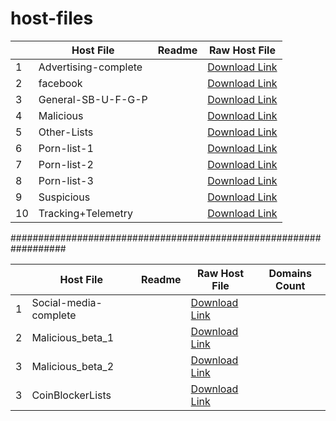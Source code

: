 # host-files
| |   Host File   |     Readme    | Raw Host File |
|-| ------------- | ------------- |---------------|
|1| Advertising-complete   |               | [Download Link](https://raw.githubusercontent.com/vigen77/host-files/main/Advertising-complete.txt) |
|2| facebook      |               | [Download Link](https://raw.githubusercontent.com/vigen77/host-files/main/facebook.txt) |
|3| General-SB-U-F-G-P    |               | [Download Link](https://raw.githubusercontent.com/vigen77/host-files/main/General-SB-U-F-G-P.txt) |
|4| Malicious     |               | [Download Link](https://raw.githubusercontent.com/vigen77/host-files/main/Malicious.txt) |
|5| Other-Lists   |               | [Download Link](https://raw.githubusercontent.com/vigen77/host-files/main/Other-Lists.txt) |
|6| Porn-list-1   |               | [Download Link](https://raw.githubusercontent.com/vigen77/host-files/main/Porn-list-1.txt) |
|7| Porn-list-2   |               | [Download Link](https://raw.githubusercontent.com/vigen77/host-files/main/Porn-list-2.txt) |
|8| Porn-list-3   |               | [Download Link](https://raw.githubusercontent.com/vigen77/host-files/main/Porn-list-3.txt) |
|9| Suspicious    |               | [Download Link](https://raw.githubusercontent.com/vigen77/host-files/main/Suspicious.txt) |
|10| Tracking+Telemetry  |               | [Download Link](https://raw.githubusercontent.com/vigen77/host-files/main/Tracking-Telemetry.txt) |



##################################################################



| |   Host File   |     Readme    | Raw Host File | Domains Count |
|-| ------------- | ------------- |---------------|---------------|
|1| Social-media-complete  |               | [Download Link](https://raw.githubusercontent.com/vigen77/host-files/main/Social-media-complete.txt) |
|2| Malicious_beta_1     |               | [Download Link](https://raw.githubusercontent.com/vigen77/host-files/main/Malicious_beta_1.txt) |
|3| Malicious_beta_2   |               | [Download Link](https://raw.githubusercontent.com/vigen77/host-files/main/Malicious_beta_2.txt) |
|3| CoinBlockerLists   |               | [Download Link](https://raw.githubusercontent.com/vigen77/host-files/main/CoinBlockerLists.txt) |
